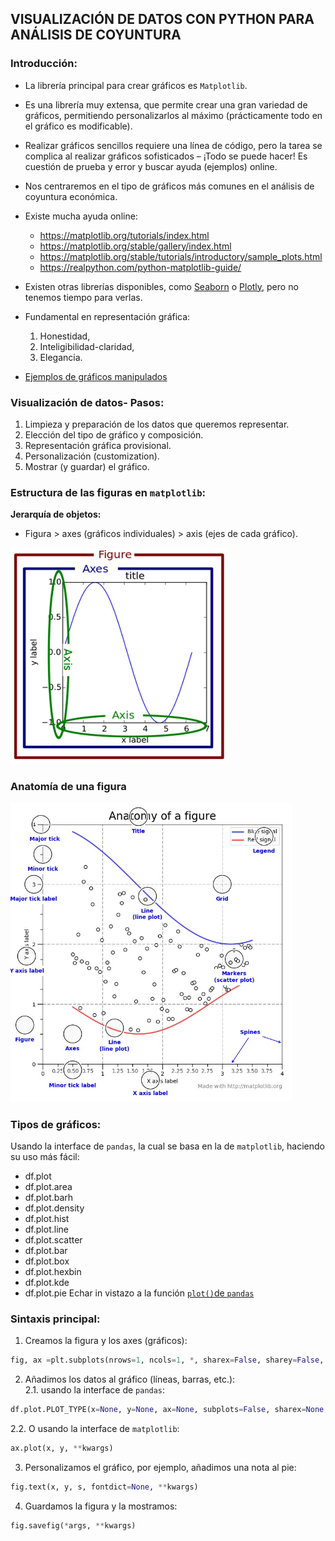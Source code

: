 ## VISUALIZACIÓN DE DATOS CON PYTHON PARA ANÁLISIS DE COYUNTURA

### Introducción:
* La librería principal para crear gráficos es ```Matplotlib```.
* Es una librería muy extensa, que permite crear una gran variedad de gráficos, permitiendo personalizarlos al máximo (prácticamente todo en el gráfico es modificable).
* Realizar gráficos sencillos requiere una línea de código, pero la tarea se complica al realizar gráficos sofisticados – ¡Todo se puede hacer! Es cuestión de prueba y error y buscar ayuda (ejemplos) online.
* Nos centraremos en el tipo de gráficos más comunes en el análisis de coyuntura económica.
* Existe mucha ayuda online: 
  * https://matplotlib.org/tutorials/index.html
  * https://matplotlib.org/stable/gallery/index.html
  * https://matplotlib.org/stable/tutorials/introductory/sample_plots.html
  * https://realpython.com/python-matplotlib-guide/
* Existen otras librerías disponibles, como [Seaborn](https://seaborn.pydata.org/) o [Plotly](https://plotly.com/python/), pero no tenemos tiempo para verlas. 

* Fundamental en representación gráfica:
  1. Honestidad, 
  2. Inteligibilidad-claridad, 
  3. Elegancia.

* [Ejemplos de gráficos manipulados](https://github.com/otoperalias/teaching/tree/manipulated_graphs)

### Visualización de datos- Pasos:
1. Limpieza y preparación de los datos que queremos representar.
2. Elección del tipo de gráfico y composición.
3. Representación gráfica provisional.
4. Personalización (customization).
5. Mostrar (y guardar) el gráfico.

### Estructura de las figuras en ```matplotlib```:
**Jerarquía de objetos:** 
* Figura > axes (gráficos individuales) > axis (ejes de cada gráfico).
<img src="images/matplotlib_structure.jpg" alt="drawing" width="350"/>

### Anatomía de una figura
<img src="images/matplotlib_anatomy.jpg" alt="drawing" width="450"/>

### Tipos de gráficos:
Usando la interface de ```pandas```, la cual se basa en la de ```matplotlib```, haciendo su uso más fácil:
* df.plot
* df.plot.area     
* df.plot.barh     
* df.plot.density  
* df.plot.hist    
* df.plot.line     
* df.plot.scatter 
* df.plot.bar      
* df.plot.box      
* df.plot.hexbin   
* df.plot.kde      
* df.plot.pie
Echar in vistazo a la función [```plot()```de ```pandas```](pandas.pydata.org/pandas-docs/version/0.23.4/generated/pandas.DataFrame.plot.html)

### Sintaxis principal:
1. Creamos la figura y los axes (gráficos):  
```python
fig, ax =plt.subplots(nrows=1, ncols=1, *, sharex=False, sharey=False, squeeze=True, subplot_kw=None, gridspec_kw=None, **fig_kw) 
```
2. Añadimos los datos al gráfico (líneas, barras, etc.):  
2.1.  usando la interface de ```pandas```:
```python
df.plot.PLOT_TYPE(x=None, y=None, ax=None, subplots=False, sharex=None, sharey=False, layout=None, figsize=None, use_index=True, title=None, grid=None, legend=True, style=None, logx=False, logy=False, loglog=False, xticks=None, yticks=None, xlim=None, ylim=None, rot=None, fontsize=None, colormap=None, table=False, yerr=None, xerr=None, secondary_y=False, sort_columns=False, **kwargs)
``` 
2.2. O usando la interface de ```matplotlib```:
```python
ax.plot(x, y, **kwargs)
```  
3. Personalizamos el gráfico, por ejemplo, añadimos una nota al pie:
```python
fig.text(x, y, s, fontdict=None, **kwargs)
```
4. Guardamos la figura y la mostramos:
```python
fig.savefig(*args, **kwargs)
```
